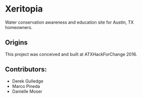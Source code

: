 # Xeritopia

Water conservation awareness and education site for Austin, TX homeowners.

## Origins

This project was conceived and built at ATXHackForChange 2016.

## Contributors:

* Derek Gulledge
* Marco Pineda
* Danielle Moser

